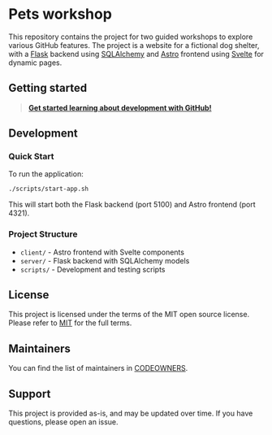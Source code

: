# Pets workshop

This repository contains the project for two guided workshops to explore various GitHub features. The project is a website for a fictional dog shelter, with a [Flask](https://flask.palletsprojects.com/en/stable/) backend using [SQLAlchemy](https://www.sqlalchemy.org/) and [Astro](https://astro.build/) frontend using [Svelte](https://svelte.dev/) for dynamic pages.

## Getting started

> **[Get started learning about development with GitHub!](./content/README.md)**

## Development

### Quick Start

To run the application:

```bash
./scripts/start-app.sh
```

This will start both the Flask backend (port 5100) and Astro frontend (port 4321).

### Project Structure

- `client/` - Astro frontend with Svelte components
- `server/` - Flask backend with SQLAlchemy models  
- `scripts/` - Development and testing scripts

## License 

This project is licensed under the terms of the MIT open source license. Please refer to [MIT](./LICENSE.txt) for the full terms.

## Maintainers 

You can find the list of maintainers in [CODEOWNERS](./.github/CODEOWNERS).

## Support

This project is provided as-is, and may be updated over time. If you have questions, please open an issue.
